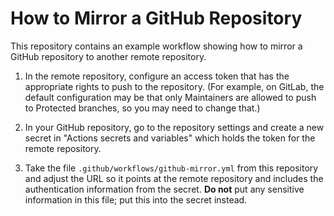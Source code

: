 How to Mirror a GitHub Repository
=================================

This repository contains an example workflow showing how to mirror a GitHub
repository to another remote repository.

1. In the remote repository, configure an access token that has the appropriate
   rights to push to the repository. (For example, on GitLab, the default
   configuration may be that only Maintainers are allowed to push to Protected
   branches, so you may need to change that.)

2. In your GitHub repository, go to the repository settings and create a new
   secret in "Actions secrets and variables" which holds the token for the
   remote repository.

3. Take the file `.github/workflows/github-mirror.yml` from this repository and
   adjust the URL so it points at the remote repository and includes the
   authentication information from the secret. **Do not** put any sensitive
   information in this file; put this into the secret instead.

